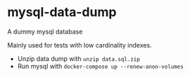 # mysql-data-dump
A dummy mysql database

Mainly used for tests with low cardinality indexes.

- Unzip data dump with `unzip data.sql.zip`
- Run mysql with `docker-compose up --renew-anon-volumes`
